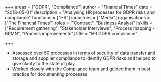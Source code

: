 +++
areas = ["GDPR", "Compliance"]
author = "Financial Times"
date = "2018-05-01"
description = "Analysing HR processes for GDPR risks and compliance"
functions = ["HR"]
industries = ["Media"]
organisations = ["The Financial Times"]
roles = ["Contract", "Business Analyst"]
skills = ["Requirement gathering", "Stakeholder Interviews", "Process mapping - BPMN", "Process improvements"]
title = "HR GDPR compliance"

+++
* Assessed over 50 processes in terms of security of data transfer and storage and supplier compliance to identify GDPR risks and helped to give clarity to the state of play.
* Worked closely with the Compliance team and guided them in best practice for documenting processes